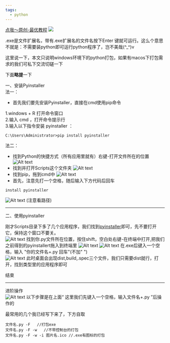 ```yaml
---
tags:
  - python
---
```

[点我～原创-最优教程](https://blog.csdn.net/m0_63203517/article/details/124383678?spm=1001.2014.3001.5501)
![](https://pic1.zhimg.com/v2-9c37b109a2592ace0b100cbb74c61501_1440w.jpeg?source=d16d100b)

.exe是文件扩展名，带有.exe扩展名的文件名按下Enter 键就可运行。这么个意思不就是：不需要装python即可运行python程序了，岂不美哉(^_^)v

这里说一下，本文只说明windows环境下的python打包，如果有macos下打包需求的我们可私下交流切磋一下  

下面**略提**一下  

一、安装Pyinstaller  
法一：
  
- 首先我们要先安装Pyinstaller，直接在cmd使用pip命令

1.windows + R 打开命令窗口  
2.输入 cmd ，打开命令提示行  
3.输入以下指令安装 pyinstaller ：  
```
C:\Users\Administrator>pip install pyinstaller
```
法二：  

- 找到Python的快捷方式（所有应用里就有）右键-打开文件所在的位置  
![Alt text](https://img-blog.csdnimg.cn/4936e48652674c07832a527b4d4291d3.png?x-oss-process%3Dimage%2Fwatermark%2Ctype_d3F5LXplbmhlaQ%2Cshadow_50%2Ctext_Q1NETiBAV2Nvd2lu%2Csize_20%2Ccolor_FFFFFF%2Ct_70%2Cg_se%2Cx_16)
- 找到并打开Scripts这个文件夹
![Alt text](https://img-blog.csdnimg.cn/78cce1e2124e49ebb7dd3558cafc71ac.png?x-oss-process%3Dimage%2Fwatermark%2Ctype_d3F5LXplbmhlaQ%2Cshadow_50%2Ctext_Q1NETiBAV2Nvd2lu%2Csize_20%2Ccolor_FFFFFF%2Ct_70%2Cg_se%2Cx_16)
- 找到pip，拖到cmd中
![Alt text](https://img-blog.csdnimg.cn/1272f4cf5ca74c7aa1bbf58565d39031.png?x-oss-process%3Dimage%2Fwatermark%2Ctype_d3F5LXplbmhlaQ%2Cshadow_50%2Ctext_Q1NETiBAV2Nvd2lu%2Csize_20%2Ccolor_FFFFFF%2Ct_70%2Cg_se%2Cx_16)
- 首先，注意先打一个空格，随后输入下方代码后回车
```
install pyinstaller
```
![Alt text](https://img-blog.csdnimg.cn/ebf0ba0459a744c9b3f12075fe182b7f.png?x-oss-process%3Dimage%2Fwatermark%2Ctype_d3F5LXplbmhlaQ%2Cshadow_50%2Ctext_Q1NETiBAV2Nvd2lu%2Csize_20%2Ccolor_FFFFFF%2Ct_70%2Cg_se%2Cx_16)
(注意看路径)
***
二、使用pyinstaller

刚才Scripts目录下多了几个应用程序，我们找到<u>pyinstaller</u>即可，先不要打开它，保持这个窗口不要关。  
![Alt text](https://img-blog.csdnimg.cn/b8cfde4546614586a3a1445f9c8cb97e.png?x-oss-process%3Dimage%2Fwatermark%2Ctype_d3F5LXplbmhlaQ%2Cshadow_50%2Ctext_Q1NETiBAV2Nvd2lu%2Csize_20%2Ccolor_FFFFFF%2Ct_70%2Cg_se%2Cx_16)
找到你.py文件所在位置，按住shift，空白处右键-在终端中打开,把我们之前得到的pyinstallert拖入到终端里
![Alt text](https://img-blog.csdnimg.cn/95025ac5984d4c99b4250b9baafcd5c1.png?x-oss-process%3Dimage%2Fwatermark%2Ctype_d3F5LXplbmhlaQ%2Cshadow_50%2Ctext_Q1NETiBAV2Nvd2lu%2Csize_20%2Ccolor_FFFFFF%2Ct_70%2Cg_se%2Cx_16)
![Alt text](https://img-blog.csdnimg.cn/a626139331824bbe8c4c542b1909e737.png?x-oss-process%3Dimage%2Fwatermark%2Ctype_d3F5LXplbmhlaQ%2Cshadow_50%2Ctext_Q1NETiBAV2Nvd2lu%2Csize_20%2Ccolor_FFFFFF%2Ct_70%2Cg_se%2Cx_16)
在.exe后键入一个空格，输入 "你的文件名+.py  回车"(不加" ")  
![Alt text](https://img-blog.csdnimg.cn/57b04c9cc6a84c148a45b49a0c622bf8.png?x-oss-process%3Dimage%2Fwatermark%2Ctype_d3F5LXplbmhlaQ%2Cshadow_50%2Ctext_Q1NETiBAV2Nvd2lu%2Csize_20%2Ccolor_FFFFFF%2Ct_70%2Cg_se%2Cx_16)
此时桌面会出现dist,build,.spec三个文件，我们只需要dist就行，打开，找到类型里的应用程序即可  

结束
***
进阶操作  
![Alt text](https://img-blog.csdnimg.cn/f2923985c4584335b66c0cfd0127a9c9.png?x-oss-process%3Dimage%2Fwatermark%2Ctype_d3F5LXplbmhlaQ%2Cshadow_50%2Ctext_Q1NETiBAV2Nvd2lu%2Csize_20%2Ccolor_FFFFFF%2Ct_70%2Cg_se%2Cx_16)
以下步骤是在上面“ 这里我们先键入一个空格，输入文件名+.py  ”后操作的

最常用的几个我已经写下来了，下方自取
```
文件名.py -F   //打包exe
文件名.py -F -w   //不带控制台的打包
文件名.py -F -w -i 图片名.ico //.exe有图标的打包
```